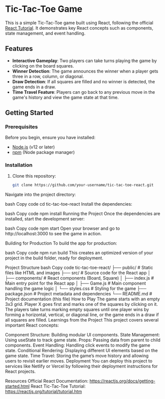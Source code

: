# Tic-Tac-Toe Game

This is a simple Tic-Tac-Toe game built using React, following the official [React Tutorial](https://reactjs.org/tutorial/tutorial.html). It demonstrates key React concepts such as components, state management, and event handling.

## Features

- **Interactive Gameplay**: Two players can take turns playing the game by clicking on the board squares.
- **Winner Detection**: The game announces the winner when a player gets three in a row, column, or diagonal.
- **Draw Detection**: If all squares are filled and no winner is detected, the game ends in a draw.
- **Time Travel Feature**: Players can go back to any previous move in the game's history and view the game state at that time.

## Getting Started

### Prerequisites

Before you begin, ensure you have installed:

- [Node.js](https://nodejs.org/en/download/) (v12 or later)
- [npm](https://www.npmjs.com/get-npm) (Node package manager)

### Installation

1. Clone this repository:

   ```bash
   git clone https://github.com/your-username/tic-tac-toe-react.git
Navigate into the project directory:

bash
Copy code
cd tic-tac-toe-react
Install the dependencies:

bash
Copy code
npm install
Running the Project
Once the dependencies are installed, start the development server:

bash
Copy code
npm start
Open your browser and go to http://localhost:3000 to see the game in action.

Building for Production
To build the app for production:

bash
Copy code
npm run build
This creates an optimized version of your project in the build folder, ready for deployment.

Project Structure
bash
Copy code
tic-tac-toe-react/
├── public/               # Static files like HTML and images
├── src/                  # Source code for the React app
│   ├── components/       # React components (Board, Square)
│   ├── index.js          # Main entry point for the React app
│   ├── Game.js           # Main component handling the game logic
│   └── styles.css        # Styling for the game
├── package.json          # Project metadata and dependencies
└── README.md             # Project documentation (this file)
How to Play
The game starts with an empty 3x3 grid.
Player X goes first and marks one of the squares by clicking on it.
The players take turns marking empty squares until one player wins by forming a horizontal, vertical, or diagonal line, or the game ends in a draw if all squares are filled.
Learnings from the Project
This project covers several important React concepts:

Component Structure: Building modular UI components.
State Management: Using useState to track game state.
Props: Passing data from parent to child components.
Event Handling: Handling click events to modify the game state.
Conditional Rendering: Displaying different UI elements based on the game state.
Time Travel: Storing the game’s move history and allowing users to revisit earlier moves.
Deployment
You can deploy this project to services like Netlify or Vercel by following their deployment instructions for React projects.

Resources
Official React Documentation: https://reactjs.org/docs/getting-started.html
React Tic-Tac-Toe Tutorial: https://reactjs.org/tutorial/tutorial.htm
